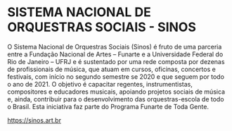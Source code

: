 # SISTEMA NACIONAL DE ORQUESTRAS SOCIAIS - SINOS

O Sistema Nacional de Orquestras Sociais (Sinos) é fruto de uma parceria entre a Fundação Nacional de Artes – Funarte e a Universidade Federal do Rio de Janeiro – UFRJ e é sustentado por uma rede composta por dezenas de profissionais de música, que atuam em cursos, oficinas, concertos e festivais, com início no segundo semestre se 2020 e que seguem por todo o ano de 2021. O objetivo é capacitar regentes, instrumentistas, compositores e educadores musicais, apoiando projetos sociais de música e, ainda, contribuir para o desenvolvimento das orquestras-escola de todo o Brasil. Esta iniciativa faz parte do Programa Funarte de Toda Gente.

https://sinos.art.br